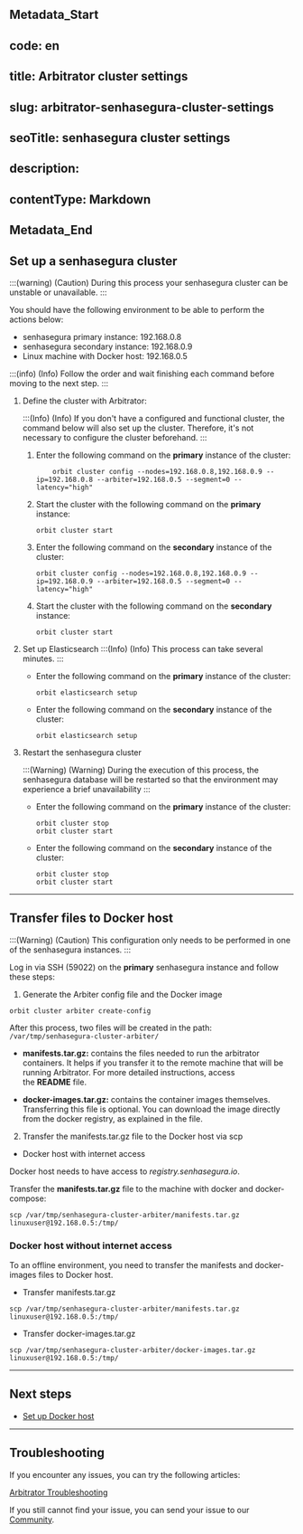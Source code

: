 ## Metadata_Start 
## code: en
## title: Arbitrator cluster settings 
## slug: arbitrator-senhasegura-cluster-settings 
## seoTitle: senhasegura cluster settings 
## description:  
## contentType: Markdown 
## Metadata_End
## Set up a senhasegura cluster

:::(warning) (Caution)
During this process your senhasegura cluster can be unstable or unavailable.
:::

You should have the following environment to be able to perform the actions below:
- senhasegura primary instance: 192.168.0.8
- senhasegura secondary instance: 192.168.0.9
- Linux machine with Docker host: 192.168.0.5

:::(info) (Info)
Follow the order and wait finishing each command before moving to the next step.
:::

1. Define the cluster with Arbitrator:

    :::(Info) (Info)
    If you don't have a configured and functional cluster, the command below will also set up the cluster. Therefore, it's not necessary to configure the cluster beforehand.
    :::

    1. Enter the following command on the **primary** instance of the cluster:

        ```
            orbit cluster config --nodes=192.168.0.8,192.168.0.9 --ip=192.168.0.8 --arbiter=192.168.0.5 --segment=0 --latency="high"
        ```

    1. Start the cluster with the following command on the **primary** instance:
        ```
        orbit cluster start
        ```

    2. Enter the following command on the **secondary** instance of the cluster:

        ```
        orbit cluster config --nodes=192.168.0.8,192.168.0.9 --ip=192.168.0.9 --arbiter=192.168.0.5 --segment=0 --latency="high"
        ```
    10. Start the cluster with the following command on the **secondary** instance:
        ```
        orbit cluster start
        ```
    
2. Set up Elasticsearch
    :::(Info) (Info)
    This process can take several minutes. 
    :::

    - Enter the following command on the **primary** instance of the cluster:
        ```
        orbit elasticsearch setup
        ```

    - Enter the following command on the **secondary** instance of the cluster:
        ```
        orbit elasticsearch setup
        ```
    
3. Restart the senhasegura cluster

    :::(Warning) (Warning)
    During the execution of this process, the senhasegura database will be restarted so that the environment may experience a brief unavailability
    :::

    - Enter the following command on the **primary** instance of the cluster:
        ```
        orbit cluster stop
        orbit cluster start
        ```

    - Enter the following command on the **secondary** instance of the cluster:
        ```
        orbit cluster stop
        orbit cluster start
        ```
    
---

## Transfer files to Docker host

:::(Warning) (Caution)
This configuration only needs to be performed in one of the senhasegura instances.
:::

Log in via SSH (59022) on the **primary** senhasegura instance and follow these steps:

1. Generate the Arbiter config file and the Docker image
```
orbit cluster arbiter create-config
```

After this process, two files will be created in the path: `/var/tmp/senhasegura-cluster-arbiter/`

- **manifests.tar.gz:** contains the files needed to run the arbitrator containers. It helps if you transfer it to the remote machine that will be running Arbitrator. For more detailed instructions, access the **README** file.

- **docker-images.tar.gz:** contains the container images themselves. Transferring this file is optional. You can download the image directly from the docker registry, as explained in the file.

2. Transfer the manifests.tar.gz file to the Docker host via scp

- Docker host with internet access

Docker host needs to have access to *registry.senhasegura.io*.

Transfer the **manifests.tar.gz** file to the machine with docker and docker-compose:
```
scp /var/tmp/senhasegura-cluster-arbiter/manifests.tar.gz linuxuser@192.168.0.5:/tmp/
```

### Docker host without internet access

To an offline environment, you need to transfer the manifests and docker-images files to Docker host.

- Transfer manifests.tar.gz
```
scp /var/tmp/senhasegura-cluster-arbiter/manifests.tar.gz linuxuser@192.168.0.5:/tmp/
```

- Transfer docker-images.tar.gz
```
scp /var/tmp/senhasegura-cluster-arbiter/docker-images.tar.gz linuxuser@192.168.0.5:/tmp/
```

---

## Next steps

- [Set up Docker host](/v3-32/docs/arbitrator-docker-settings)

---

## Troubleshooting

If you encounter any issues, you can try the following articles:

[Arbitrator Troubleshooting](/v3-32/docs/arbitrator-troubleshooting)

If you still cannot find your issue, you can send your issue to our [Community](https://community.senhasegura.io/?utm_source=HelpCenter&utm_medium=Article&utm_campaign=ArbitratorInstallation).